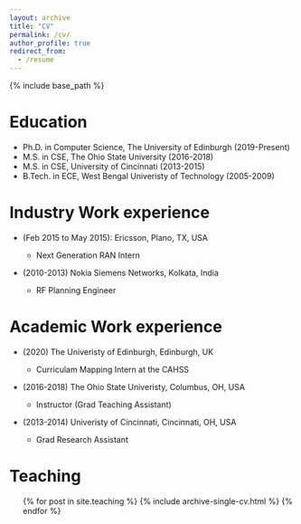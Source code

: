 ```yaml
---
layout: archive
title: "CV"
permalink: /cv/
author_profile: true
redirect_from:
  - /resume
---
```


{% include base_path %}

Education
=========
* Ph.D. in Computer Science, The University of Edinburgh (2019-Present)
* M.S. in CSE, The Ohio State University (2016-2018)
* M.S. in CSE, University of Cincinnati (2013-2015)
* B.Tech. in ECE, West Bengal Univeristy of Technology (2005-2009)

Industry Work experience
========================
* (Feb 2015 to May 2015): Ericsson, Plano, TX, USA
  * Next Generation RAN Intern

* (2010-2013) Nokia Siemens Networks, Kolkata, India
  * RF Planning Engineer


Academic Work experience
========================
* (2020) The Univeristy of Edinburgh, Edinburgh, UK
  * Curriculam Mapping Intern at the CAHSS

* (2016-2018) The Ohio State Univeristy, Columbus, OH, USA
  * Instructor (Grad Teaching Assistant)

* (2013-2014) Univeristy of Cincinnati, Cincinnati, OH, USA
  * Grad Research Assistant


  
Teaching
======
  <ul>{% for post in site.teaching %}
    {% include archive-single-cv.html %}
  {% endfor %}</ul>

